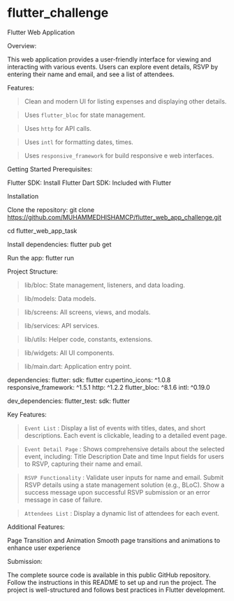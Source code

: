 # flutter_challenge

Flutter Web Application

Overview:

This web application provides a user-friendly interface for viewing and interacting with various events. Users can explore event details, RSVP by entering their name and email, and see a list of attendees.


Features:

> Clean and modern UI for listing expenses and displaying other details.

> Uses `flutter_bloc` for state management.

> Uses `http` for API calls.

> Uses `intl` for formatting dates, times.

> Uses `responsive_framework` for  build responsive e web interfaces.



Getting Started
Prerequisites:

Flutter SDK: Install Flutter
Dart SDK: Included with Flutter

Installation

Clone the repository:
git clone https://github.com/MUHAMMEDHISHAMCP/flutter_web_app_challenge.git

cd flutter_web_app_task


Install dependencies:
flutter pub get

Run the app:
flutter run

Project Structure:

> lib/bloc: State management, listeners, and data loading.

> lib/models: Data models.

> lib/screens: All screens, views, and modals.

> lib/services: API services.

> lib/utils: Helper code, constants, extensions.

> lib/widgets: All UI components.

> lib/main.dart: Application entry point.


dependencies:
  flutter:
    sdk: flutter
  cupertino_icons: ^1.0.8
  responsive_framework: ^1.5.1
  http: ^1.2.2
  flutter_bloc: ^8.1.6
  intl: ^0.19.0

dev_dependencies:
  flutter_test:
    sdk: flutter


Key Features:

> `Event List` : Display a list of events with titles, dates, and short descriptions.
Each event is clickable, leading to a detailed event page.

> `Event Detail Page` : Shows comprehensive details about the selected event, including:
Title
Description
Date and time
Input fields for users to RSVP, capturing their name and email.

> `RSVP Functionality` : Validate user inputs for name and email.
Submit RSVP details using a state management solution (e.g., BLoC).
Show a success message upon successful RSVP submission or an error message in case of failure.

> `Attendees List` : Display a dynamic list of attendees for each event.


Additional Features:

Page Transition and Animation
Smooth page transitions and animations to enhance user experience


Submission:

The complete source code is available in this public GitHub repository. Follow the instructions in this README to set up and run the project. The project is well-structured and follows best practices in Flutter development.
